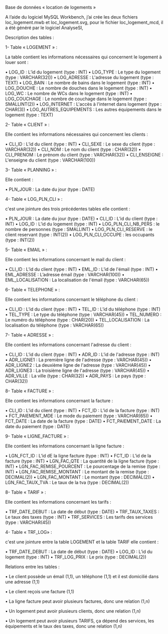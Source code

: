 Base de données « location de logements »

A l’aide du logiciel MySQL Workbench, j’ai crée les deux fichiers loc_logement.mwb et loc_logement.svg, pour le fichier loc_logement_mcd, il a été généré par le logiciel AnalyseSI,

Description des tables :

1-	Table « LOGEMENT » :

La table contient les informations nécessaires qui concernent le logement à louer sont :

•	LOG_ID : L’id du logement (type : INT)
•	LOG_TYPE : Le type du logement  (type : VARCHAR(32())
•	LOG_ADRESSE : L'adresse du logement (type : TEXT)
•	LOG_BAIN : Le nombre de bains dans le logement (type : INT)
•	LOG_DOUCHE : Le nombre de douches dans le logement (type : INT)
•	LOG_WC : Le nombre de WCs dans le logement (type : INT)
•	LOG_COUCHAGE : Le nombre de couchage dans le logement (type : SMALLINT(2))
•	LOG_INTERNET : L'accès à l'internet dans logement (type : CHAR(3))
•	LOG_AUTRES_EQUIPEMENTS : Les autres équipements dans le logement (type : TEXT)

2-	Table « CLIENT » : 

Elle contient les informations nécessaires qui concernent les clients :

•	CLI_ID : L’id du client (type : INT)
•	CLI_SEXE : Le sexe du client (type : VARCHAR(32))
•	CLI_NOM : Le nom du client (type : CHAR(32))
•	CLI_PRENOM : Le prénom du client (type : VARCHAR(32))
•	CLI_ENSEIGNE : L'enseigne du client (type : VARCHAR(100))

3-	Table « PLANNING » : 

Elle contient  :

•	PLN_JOUR : La date du jour (type : DATE)

4-	Table « LOG_PLN_CLI » : 

c'est une jointure des trois précédentes tables elle contient  :

•	PLN_JOUR : La date du jour (type : DATE)
•	CLI_ID : L’id du client (type : INT)
•	LOG_ID : L’id du logement (type : INT)
•	LOG_PLN_CLI_NB_PERS : le nombre de personnes (type : SMALLINT)
•	LOG_PLN_CLI_RESERVE : le client reservant  (type : INT(2))
• LOG_PLN_CLI_OCCUPE : les occupants  (type : INT(2))


5-	Table « EMAIL » : 

Elle contient les informations concernant le mail du client :

•	CLI_ID : L’id du client (type : INT)
•	EML_ID : L’id de l'émail (type : INT)
•	EML_ADRESSE : L’adresse émail (type : VARCHAR(100))
•	EML_LOCALISATION : La localisation de l'émail (type : VARCHAR(65))

6-	Table « TELEPHONE » : 

Elle contient les informations concernant le téléphone du client :

•	CLI_ID : L’id du client (type : INT)
•	TEL_ID : L’id du téléphone (type : INT)
•	TEL_TYPE : Le type du téléphone (type : VARCHAR(45))
•	TEL_NUMERO : Le numéro du téléphone (type : CHAR(20))
•	TEL_LOCALISATION : La localisation du téléphone (type : VARCHAR(65))

7-	Table « ADRESSE » : 

Elle contient les informations concernant l'adresse du client :

•	CLI_ID : L’id du client (type : INT)
•	ADR_ID : L’id de l'adresse (type : INT)
•	ADR_LIGNE1 : La première ligne de l'adresse (type : VARCHAR(45))
•	ADR_LIGNE2 : La deuxième ligne de l'adresse (type : VARCHAR(45))
•	ADR_LIGNE3 : La troisième ligne de l'adresse (type : VARCHAR(45))
•	ADR_VILLE : La ville (type : CHAR(32))
•	ADR_PAYS : Le pays (type : CHAR(32))


8-	Table « FACTURE » : 

Elle contient les informations concernant la facture :

•	CLI_ID : L’id du client (type : INT)
•	FCT_ID : L’id de la facture (type : INT)
•	FCT_PAIEMENT_MDE : Le mode du paiement (type : VARCHAR(65))
•	FCT_DATE : La date de la facture (type : DATE)
•	FCT_PAIEMENT_DATE : La date du paiement (type : DATE)

9-	Table « LIGNE_FACTURE » : 

Elle contient les informations concernant la ligne facture :

•	LGN_FCT_ID : L’id dE la ligne facture (type : INT)
•	FCT_ID : L’id de la facture (type : INT)
•	LGN_FAC_QTE : La quantité de la ligne facture (type : INT)
•	LGN_FAC_REMISE_POURCENT : Le pourcentage de la remise (type : INT)
•	LGN_FAC_REMISE_MONTANT : Le montant de la remise (type : DECIMAL(2))
•	LGN_FAC_MONTANT : Le montant (type : DECIMAL(2))
•	LGN_FAC_TAUX_TVA : Le taux de la tva (type : DECIMAL(2))

8-	Table « TARIF » : 

Elle contient les informations concernant les tarifs :

•	TRF_DATE_DEBUT : La date de début (type : DATE)
•	TRF_TAUX_TAXES : Le taux des taxes (type : INT)
•	TRF_SERVICES : Les tarifs des services (type : VARCHAR(45))

4-	Table « TRF_LOG» : 

c'est une jointure entre la table LOGEMENT et la table TARIF elle contient  :

•	TRF_DATE_DEBUT : La date de début (type : DATE)
•	LOG_ID : L’id du logement (type : INT)
•	TRF_LOG_PRIX : Le prix (type : DECIMAL(2))


Relations entre les tables :

•	Le client possède un émail (1,1), un téléphone (1,1) et il est domicilié dans une adresse (1,1)

•	Le client reçois une facture (1,1)

•	La ligne facture peut avoir plusieurs factures, donc une relation (1,n)

•	Un logement peut avoir plusieurs clients, donc une relation (1,n)

•	Un logement peut avoir plusieurs TARIFS, ça dépend des services, les équipements et le taux des taxes, donc une relation (1,n)


